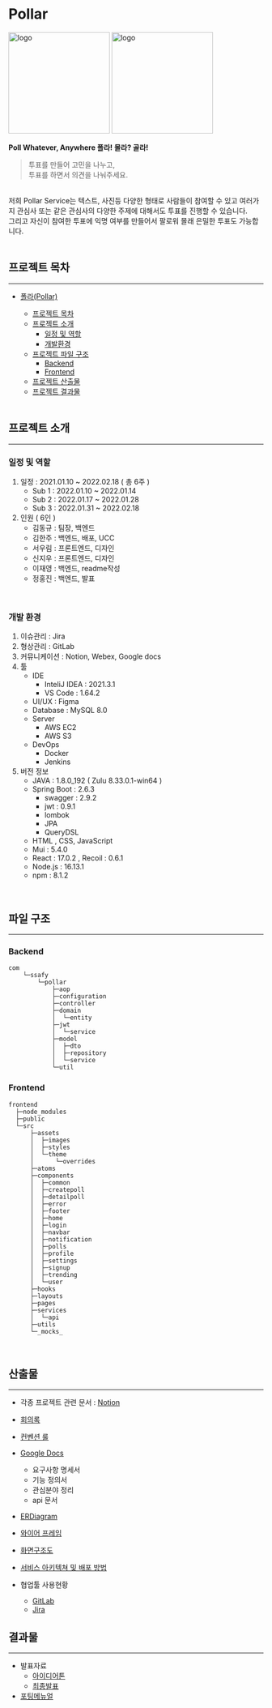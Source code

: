 # Pollar

<img src="https://user-images.githubusercontent.com/96093461/155881013-6347e4ac-2113-4d68-bea8-ce1f8b7c925b.png" alt="logo" width="200"/>
<img src="https://user-images.githubusercontent.com/96093461/155881108-df92fc3b-cb2a-4594-aaa2-093f3c1d7104.png" alt="logo" width="200"/>

**Poll Whatever, Anywhere 폴라! 몰라? 골라!**

> 투표를 만들어 고민을 나누고,<br>
> 투표를 하면서 의견을 나눠주세요.

<br>
저희 Pollar Service는
텍스트, 사진등 다양한 형태로 사람들이 참여할 수 있고 
여러가지 관심사 또는 같은 관심사의 다양한 주제에 대해서도 투표를 진행할 수 있습니다.<br>
그리고 자신이 참여한 투표에 익명 여부를 만들어서 팔로워 몰래 은밀한 투표도 가능합니다.

<br>
<br>

## 프로젝트 목차

---

- [폴라(Pollar)](#pollar)

  - [프로젝트 목차](#프로젝트-목차)
  - [프로젝트 소개](#프로젝트-소개)
    - [일정 및 역할](#일정-및-역할)
    - [개발환경](#개발-환경)
  - [프로젝트 파일 구조](#파일-구조)
    - [Backend](#backend)
    - [Frontend](#frontend)
  - [프로젝트 산출물](#산출물)
  - [프로젝트 결과물](#결과물)

  <br>

## 프로젝트 소개

---

### 일정 및 역할

1. 일정 : 2021.01.10 ~ 2022.02.18 ( 총 6주 )
   - Sub 1 : 2022.01.10 ~ 2022.01.14
   - Sub 2 : 2022.01.17 ~ 2022.01.28
   - Sub 3 : 2022.01.31 ~ 2022.02.18
2. 인원 ( 6인 )
   - 김동규 : 팀장, 백엔드
   - 김한주 : 백엔드, 배포, UCC
   - 서우림 : 프론트엔드, 디자인
   - 신지우 : 프론트엔드, 디자인
   - 이재영 : 백엔드, readme작성
   - 정홍진 : 백엔드, 발표

<br>

### 개발 환경

1. 이슈관리 : Jira
2. 형상관리 : GitLab
3. 커뮤니케이션 : Notion, Webex, Google docs
4. 툴
   - IDE
     - InteliJ IDEA : 2021.3.1
     - VS Code : 1.64.2
   - UI/UX : Figma
   - Database : MySQL 8.0
   - Server
     - AWS EC2
     - AWS S3
   - DevOps
     - Docker
     - Jenkins
5. 버전 정보
   - JAVA : 1.8.0_192 ( Zulu 8.33.0.1-win64 )
   - Spring Boot : 2.6.3
     - swagger : 2.9.2
     - jwt : 0.9.1
     - lombok
     - JPA
     - QueryDSL
   - HTML , CSS, JavaScript
   - Mui : 5.4.0
   - React : 17.0.2 , Recoil : 0.6.1
   - Node.js : 16.13.1
   - npm : 8.1.2

<br>

## 파일 구조

---

### Backend

```
com
    └─ssafy
        └─pollar
            ├─aop
            ├─configuration
            ├─controller
            ├─domain
            │  └─entity
            ├─jwt
            │  └─service
            ├─model
            │  ├─dto
            │  ├─repository
            │  └─service
            └─util

```

### Frontend

```
frontend
  ├─node_modules
  ├─public
  └─src
      ├─assets
      │  ├─images
      │  ├─styles
      │  └─theme
      │      └─overrides
      ├─atoms
      ├─components
      │  ├─common
      │  ├─createpoll
      │  ├─detailpoll
      │  ├─error
      │  ├─footer
      │  ├─home
      │  ├─login
      │  ├─navbar
      │  ├─notification
      │  ├─polls
      │  ├─profile
      │  ├─settings
      │  ├─signup
      │  ├─trending
      │  └─user
      ├─hooks
      ├─layouts
      ├─pages
      ├─services
      │  └─api
      ├─utils
      └─_mocks_
```

<br>

## 산출물

---

- 각종 프로젝트 관련 문서 : [Notion](https://pollarweb.notion.site/POLLAR-Project-home-8138db0ecc934463adf7c34da139424b)
- [회의록](https://pollarweb.notion.site/5d9df08ca20f4bd89f6b378de5a79751?v=c747f7e4186b4b4994573244be467a91)
- [컨벤션 룰](https://pollarweb.notion.site/Conventions-5013f221db7e4bddb7bf7107ab5d9e90)
- [Google Docs](https://docs.google.com/spreadsheets/d/1Mw2ir8Xy3iZZOpWtMYe0M0fPFZBMTfMXU5ZG9BhdeBY/edit?usp=sharing)
  - 요구사항 명세서
  - 기능 정의서
  - 관심분야 정리
  - api 문서
- [ERDiagram](./docs/erd.md)
- [와이어 프레임](./docs/와이어프레임.md)
- [화면구조도](./docs/화면구조도.md)
- [서비스 아키텍쳐 및 배포 방법](./docs/배포.md)

- 협업툴 사용현황
  - [GitLab](./docs/git사용.md)
  - [Jira](./docs/jira사용.md)

## 결과물

---

- 발표자료
  - [아이디어톤](./ppt/공통PJT_서울4반_A407_아이디어톤.pdf)
  - [최종발표](./ppt/공통PJT_서울4반_A407_최종발표.pdf)
- [포팅메뉴얼](./exec/공통PJT_서울4반_A407_포팅메뉴얼.pdf)
